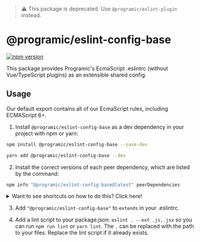 > :warning: This package is deprecated. Use `@programic/eslint-plugin` instead.

# @programic/eslint-config-base

[![npm version](https://badge.fury.io/js/@programic%2Feslint-config-base.svg)](https://badge.fury.io/js/@programic%2Feslint-config-base)

This package provides Programic's EcmaScript .eslintrc (without Vue/TypeScript plugins) as an extensible shared config.

## Usage

Our default export contains all of our EcmaScript rules, including ECMAScript 6+.

1. Install `@programic/eslint-config-base` as a dev dependency in your project with npm or yarn:

  ```sh
  npm install @programic/eslint-config-base --save-dev
  ```
  ```sh
  yarn add @programic/eslint-config-base --dev
  ```

2. Install the correct versions of each peer dependency, which are listed by the command:

  ```sh
  npm info "@programic/eslint-config-base@latest" peerDependencies
  ```

<details>
  <summary>Want to see shortcuts on how to do this? Click here!</summary>

  If using **npm 5+**, use this shortcut

  ```sh
  npx install-peerdeps --dev @programic/eslint-config-base
  ```

  If using **yarn**, you can also use the shortcut described above if you have npm 5+ installed on your machine, as the command will detect that you are using yarn and will act accordingly.
  Otherwise, run `npm info "@programic/eslint-config-base@latest" peerDependencies` to list the peer dependencies and versions, then run `yarn add --dev <dependency>@<version>` for each listed peer dependency.


  If using **npm < 5**, Linux/OSX users can run

  ```sh
  (
    export PKG=@programic/eslint-config-base;
    npm info "$PKG@latest" peerDependencies --json | command sed 's/[\{\},]//g ; s/: /@/g' | xargs npm install --save-dev "$PKG@latest"
  )
  ```

  Which produces and runs a command like:

  ```sh
    npm install --save-dev @programic/eslint-config-base eslint@^#.#.# eslint-plugin-import@^#.#.#
  ```

  If using **npm < 5**, Windows users can either install all the peer dependencies manually, or use the [install-peerdeps](https://github.com/nathanhleung/install-peerdeps) cli tool.

  ```sh
  npm install -g install-peerdeps
  install-peerdeps --dev @programic/eslint-config-base
  ```

  The cli will produce and run a command like:

  ```sh
  npm install --save-dev @programic/eslint-config-base eslint@^#.#.# eslint-plugin-import@^#.#.#
  ```
</details>

3. Add `"@programic/eslint-config-base"` to `extends` in your .eslintrc.

4. Add a lint script to your package.json: `eslint . --ext .js,.jsx` so you can run `npm run lint` or `yarn lint`. The `.` can be replaced with the path to your files. Replace the lint script if it already exists.
